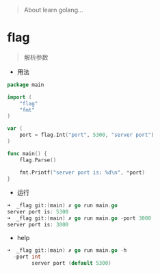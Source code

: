 

> About learn golang...

# flag

> 解析参数

- 用法

```go
package main

import (
	"flag"
	"fmt"
)

var (
	port = flag.Int("port", 5300, "server port")
)

func main() {
	flag.Parse()

	fmt.Printf("server port is: %d\n", *port)
}
```

- 运行

```go
➜  _flag git:(main) ✗ go run main.go           
server port is: 5300
➜  _flag git:(main) ✗ go run main.go -port 3000
server port is: 3000
```

- help

```go
➜  _flag git:(main) ✗ go run main.go -h        
  -port int
        server port (default 5300)
```


